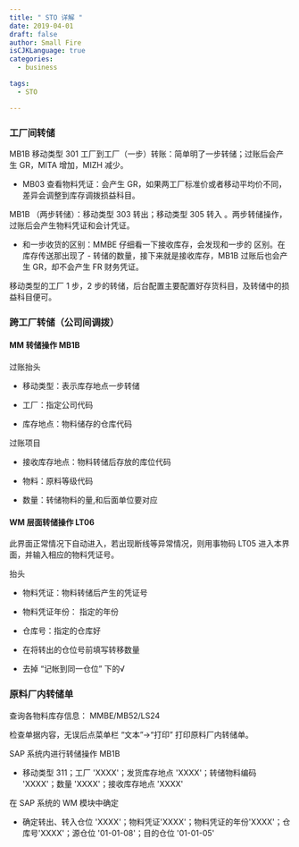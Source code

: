 ```yaml
---
title: " STO 详解 "
date: 2019-04-01
draft: false
author: Small Fire
isCJKLanguage: true
categories: 
  - business

tags: 
  - STO

---
```


### 工厂间转储

MB1B 移动类型 301 工厂到工厂（一步）转账：简单明了一步转储；过账后会产生 GR，MITA 增加，MIZH 减少。

- MB03 查看物料凭证：会产生 GR，如果两工厂标准价或者移动平均价不同，差异会调整到库存调拨损益科目。

MB1B （两步转储）：移动类型 303 转出；移动类型 305 转入 。两步转储操作，过账后会产生物料凭证和会计凭证。

- 和一步收货的区别：MMBE 仔细看一下接收库存，会发现和一步的 区别。在库存传送那出现了 - 转储的数量，接下来就是接收库存，MB1B 过账后也会产生 GR，却不会产生 FR 财务凭证。

移动类型的工厂 1 步，2 步的转储，后台配置主要配置好存货科目，及转储中的损益科目便可。

### 跨工厂转储（公司间调拨）

#### MM 转储操作 MB1B

过账抬头

- 移动类型：表示库存地点一步转储


- 工厂：指定公司代码


- 库存地点：物料储存的仓库代码


过账项目

- 接收库存地点：物料转储后存放的库位代码


- 物料：原料等级代码


- 数量：转储物料的量,和后面单位要对应


#### WM 层面转储操作 LT06

此界面正常情况下自动进入，若出现断线等异常情况，则用事物码 LT05 进入本界面，并输入相应的物料凭证号。

抬头

- 物料凭证：物料转储后产生的凭证号


- 物料凭证年份： 指定的年份


- 仓库号：指定的仓库好


- 在将转出的仓位号前填写转移数量


- 去掉 “记帐到同一仓位” 下的√


### 原料厂内转储单 

查询各物料库存信息： MMBE/MB52/LS24

检查单据内容，无误后点菜单栏 “文本”→“打印”	打印原料厂内转储单。

SAP 系统内进行转储操作 MB1B 

- 移动类型 311；工厂 'XXXX'；发货库存地点 'XXXX'；转储物料编码 'XXXX'；数量 'XXXX'；接收库存地点 'XXXX'

在 SAP 系统的 WM 模块中确定

- 确定转出、转入仓位 'XXXX'；物料凭证'XXXX'；物料凭证的年份'XXXX'；仓库号'XXXX'；源仓位 '01-01-08'；目的仓位 '01-01-05'

